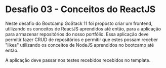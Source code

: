 # Desafio 03 - Conceitos do ReactJS

Neste desafio do Bootcamp GoStack 11 foi proposto criar um frontend, utilizando os conceitos de ReactJS aprendidos até então, para a aplicação para armazenar repositórios do nosso portfólio. Essa aplicação deve permitir fazer CRUD de repositórios e permitir que estes possam receber "likes" utilizando os conceitos de NodeJS aprendidos no bootcamp até então.

A aplicação deve passar nos testes recebidos recebidos no template.
